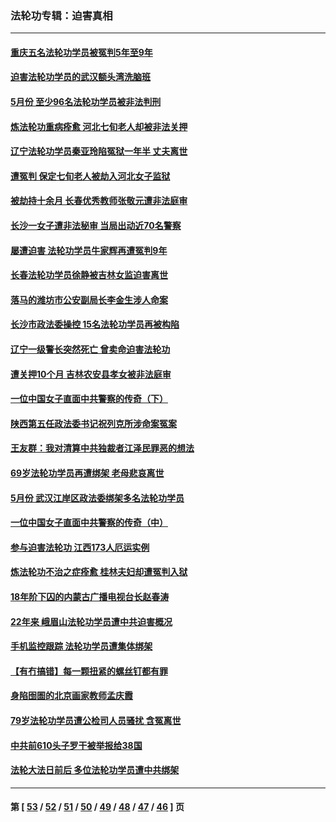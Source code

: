 ### 法轮功专辑：迫害真相
---
#### [重庆五名法轮功学员被冤判5年至9年](../../pages/nf4379/n13004833.md?06080430) 
#### [迫害法轮功学员的武汉额头湾洗脑班](../../pages/nf4379/n13003316.md?06080430) 
#### [5月份 至少96名法轮功学员被非法判刑](../../pages/nf4379/n13003083.md?06080430) 
#### [炼法轮功重病痊愈 河北七旬老人却被非法关押](../../pages/nf4379/n13002832.md?06080430) 
#### [辽宁法轮功学员秦亚玲陷冤狱一年半 丈夫离世](../../pages/nf4379/n12998985.md?06080430) 
#### [遭冤判 保定七旬老人被劫入河北女子监狱](../../pages/nf4379/n12999420.md?06080430) 
#### [被劫持十余月 长春优秀教师张敬元遭非法庭审](../../pages/nf4379/n12998678.md?06080430) 
#### [长沙一女子遭非法秘审 当局出动近70名警察](../../pages/nf4379/n12996085.md?06080430) 
#### [屡遭迫害 法轮功学员牛家辉再遭冤判9年](../../pages/nf4379/n12995918.md?06080430) 
#### [长春法轮功学员徐静被吉林女监迫害离世](../../pages/nf4379/n12996729.md?06080430) 
#### [落马的潍坊市公安副局长李金生涉人命案](../../pages/nf4379/n12993922.md?06080430) 
#### [长沙市政法委操控 15名法轮功学员再被构陷](../../pages/nf4379/n12993415.md?06080430) 
#### [辽宁一级警长突然死亡 曾卖命迫害法轮功](../../pages/nf4379/n12991582.md?06080430) 
#### [遭关押10个月 吉林农安县孝女被非法庭审](../../pages/nf4379/n12991125.md?06080430) 
#### [一位中国女子直面中共警察的传奇（下）](../../pages/nf4379/n12989706.md?06080430) 
#### [陕西第五任政法委书记祝列克所涉命案冤案](../../pages/nf4379/n12988803.md?06080430) 
#### [王友群：我对清算中共独裁者江泽民罪恶的想法](../../pages/nf4379/n12990272.md?06080430) 
#### [69岁法轮功学员再遭绑架 老母悲哀离世](../../pages/nf4379/n12988169.md?06080430) 
#### [5月份 武汉江岸区政法委绑架多名法轮功学员](../../pages/nf4379/n12988190.md?06080430) 
#### [一位中国女子直面中共警察的传奇（中）](../../pages/nf4379/n12987620.md?06080430) 
#### [参与迫害法轮功 江西173人厄运实例](../../pages/nf4379/n12986119.md?06080430) 
#### [炼法轮功不治之症痊愈 桂林夫妇却遭冤判入狱](../../pages/nf4379/n12985744.md?06080430) 
#### [18年阶下囚的内蒙古广播电视台长赵春涛](../../pages/nf4379/n12980249.md?06080430) 
#### [22年来 峨眉山法轮功学员遭中共迫害概况](../../pages/nf4379/n12974308.md?06080430) 
#### [手机监控跟踪 法轮功学员遭集体绑架](../../pages/nf4379/n12977989.md?06080430) 
#### [【有冇搞错】每一颗扭紧的螺丝钉都有罪](../../pages/nf4379/n12977983.md?06080430) 
#### [身陷囹圄的北京画家教师孟庆霞](../../pages/nf4379/n12977437.md?06080430) 
#### [79岁法轮功学员遭公检司人员骚扰 含冤离世](../../pages/nf4379/n12976879.md?06080430) 
#### [中共前610头子罗干被举报给38国](../../pages/nf4379/n12975419.md?06080430) 
#### [法轮大法日前后 多位法轮功学员遭中共绑架](../../pages/nf4379/n12970047.md?06080430) 

---
#### 第 [ [53](./53.md?06080430) / [52](./52.md?06080430) / [51](./51.md?06080430) / [50](./50.md?06080430) / [49](./49.md?06080430) / [48](./48.md?06080430) / [47](./47.md?06080430) / [46](./46.md?06080430) ] 页
